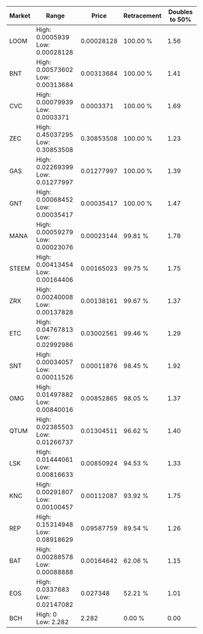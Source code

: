 | Market | Range | Price| Retracement | Doubles to 50% |
| --- | --- | --- | --- | --- |
| LOOM | High: 0.0005939<br />Low: 0.00028128 | 0.00028128 | 100.00 % | 1.56 |
| BNT | High: 0.00573602<br />Low: 0.00313684 | 0.00313684 | 100.00 % | 1.41 |
| CVC | High: 0.00079939<br />Low: 0.0003371 | 0.0003371 | 100.00 % | 1.69 |
| ZEC | High: 0.45037295<br />Low: 0.30853508 | 0.30853508 | 100.00 % | 1.23 |
| GAS | High: 0.02269399<br />Low: 0.01277997 | 0.01277997 | 100.00 % | 1.39 |
| GNT | High: 0.00068452<br />Low: 0.00035417 | 0.00035417 | 100.00 % | 1.47 |
| MANA | High: 0.00059279<br />Low: 0.00023076 | 0.00023144 | 99.81 % | 1.78 |
| STEEM | High: 0.00413454<br />Low: 0.00164406 | 0.00165023 | 99.75 % | 1.75 |
| ZRX | High: 0.00240008<br />Low: 0.00137828 | 0.00138161 | 99.67 % | 1.37 |
| ETC | High: 0.04767813<br />Low: 0.02992986 | 0.03002561 | 99.46 % | 1.29 |
| SNT | High: 0.00034057<br />Low: 0.00011526 | 0.00011876 | 98.45 % | 1.92 |
| OMG | High: 0.01497882<br />Low: 0.00840016 | 0.00852865 | 98.05 % | 1.37 |
| QTUM | High: 0.02385503<br />Low: 0.01266737 | 0.01304511 | 96.62 % | 1.40 |
| LSK | High: 0.01444061<br />Low: 0.00816633 | 0.00850924 | 94.53 % | 1.33 |
| KNC | High: 0.00291807<br />Low: 0.00100457 | 0.00112087 | 93.92 % | 1.75 |
| REP | High: 0.15314948<br />Low: 0.08918629 | 0.09587759 | 89.54 % | 1.26 |
| BAT | High: 0.00288578<br />Low: 0.00088888 | 0.00164642 | 62.06 % | 1.15 |
| EOS | High: 0.0337683<br />Low: 0.02147082 | 0.027348 | 52.21 % | 1.01 |
| BCH | High: 0<br />Low: 2.282 | 2.282 | 0.00 % | 0.00 |

